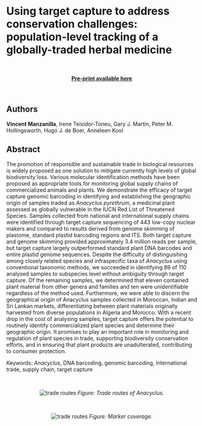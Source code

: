 
# Using target capture to address conservation challenges: population-level tracking of a globally-traded herbal medicine

<br>

<center>

[**Pre-print available
here**](https://www.biorxiv.org/content/10.1101/744318v2)

</center>

<br> 

## Authors 

**Vincent Manzanilla**, Irene Teixidor-Toneu, Gary J.
Martin, Peter M. Hollingsworth, Hugo J. de Boer, Anneleen Kool  

## Abstract

The promotion of responsible and sustainable trade in biological
resources is widely proposed as one solution to mitigate currently high
levels of global biodiversity loss. Various molecular identification
methods have been proposed as appropriate tools for monitoring global
supply chains of commercialized animals and plants. We demonstrate the
efficacy of target capture genomic barcoding in identifying and
establishing the geographic origin of samples traded as *Anacyclus
pyrethrum*, a medicinal plant assessed as globally vulnerable in the
IUCN Red List of Threatened Species. Samples collected from national and
international supply chains were identified through target capture
sequencing of 443 low-copy nuclear makers and compared to results
derived from genome skimming of plastome, standard plastid barcoding
regions and ITS. Both target capture and genome skimming provided
approximately 3.4 million reads per sample, but target capture largely
outperformed standard plant DNA barcodes and entire plastid genome
sequences. Despite the difficulty of distinguishing among closely
related species and infraspecific taxa of *Anacyclus* using conventional
taxonomic methods, we succeeded in identifying 89 of 110 analysed
samples to subspecies level without ambiguity through target capture. Of
the remaining samples, we determined that eleven contained plant
material from other genera and families and ten were unidentifiable
regardless of the method used. Furthermore, we were able to discern the
geographical origin of Anacyclus samples collected in Moroccan, Indian
and Sri Lankan markets, differentiating between plant materials
originally harvested from diverse populations in Algeria and Morocco.
With a recent drop in the cost of analysing samples, target capture
offers the potential to routinely identify commercialized plant species
and determine their geographic origin. It promises to play an important
role in monitoring and regulation of plant species in trade, supporting
biodiversity conservation efforts, and in ensuring that plant products
are unadulterated, contributing to consumer protection.

Keywords: *Anacyclus*, DNA barcoding, genomic barcoding, international
trade, supply chain, target capture

<br>

<center>

![trade
routes](https://github.com/vincentmanz/Global_trade_Anacyclus/blob/main/Figure%203-6/Figure%206%20-%20Origin%20of%20the%20samples%204%20cases.png)
*Figure: Trade routes of Anacyclus.*

</center>

<br>

<center>

![trade
routes](https://github.com/vincentmanz/Global_trade_Anacyclus/blob/main/Figure%202/Box%20plot%20Number%20of%20reads%20per%20samples.png)
*Figure: Marker coverage.*

</center>
